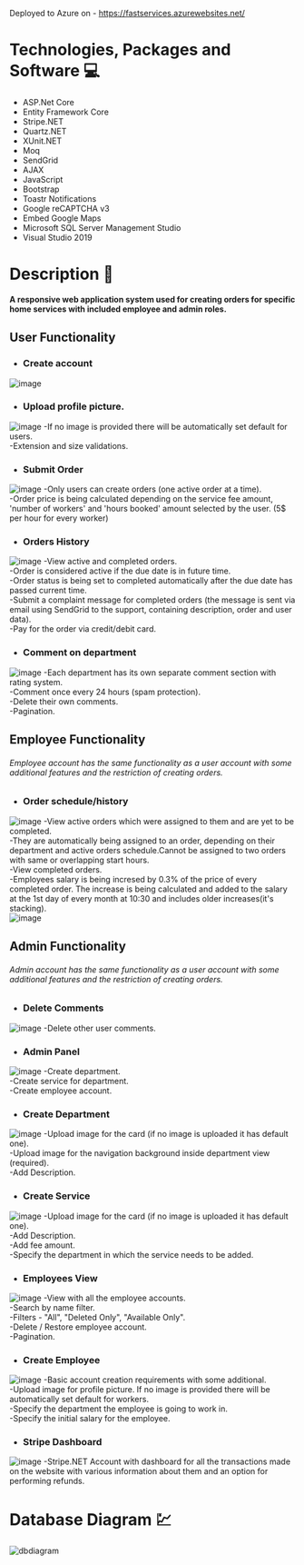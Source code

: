 Deployed to Azure on - https://fastservices.azurewebsites.net/
# Technologies, Packages and Software :computer:
 - ASP.Net Core
 - Entity Framework Core
 - Stripe.NET
 - Quartz.NET
 - XUnit.NET
 - Moq
 - SendGrid
 - AJAX
 - JavaScript
 - Bootstrap
 - Toastr Notifications
 - Google reCAPTCHA v3
 - Embed Google Maps
 - Microsoft SQL Server Management Studio
 - Visual Studio 2019
 
# Description :memo:
**A responsive web application system used for creating orders for specific home services with included employee and admin roles.**

## User Functionality
 - ### Create account
 ![image](https://user-images.githubusercontent.com/61605749/217587095-b614f383-912c-4080-92e9-66040d789f1e.png)
 - ### Upload profile picture.<br>
 ![image](https://user-images.githubusercontent.com/61605749/217587400-9243bb90-899c-46d8-a451-574ab924f42c.png)
  -If no image is provided there will be automatically set default for users.<br>
  -Extension and size validations.
 - ### Submit Order<br>
 ![image](https://user-images.githubusercontent.com/61605749/217587586-8871b941-6039-4714-976a-fccdf22be897.png)
  -Only users can create orders (one active order at a time).<br>
  -Order price is being calculated depending on the service fee amount, 'number of workers' and 'hours booked' amount selected by the user. (5$ per hour for every worker)
 - ### Orders History<br>
![image](https://user-images.githubusercontent.com/61605749/217588107-1e4057f0-cb35-4553-8a8e-b6a486b09368.png)
  -View active and completed orders.<br>
  -Order is considered active if the due date is in future time.<br>
  -Order status is being set to completed automatically after the due date has passed current time.<br>
  -Submit a complaint message for completed orders (the message is sent via email using SendGrid to the support, containing description, order and user data).<br>
  -Pay for the order via credit/debit card.<br>
 - ### Comment on department<br>
 ![image](https://user-images.githubusercontent.com/61605749/217588371-a5c011e5-ffc1-4d95-83fb-2c45b14c0050.png)
  -Each department has its own separate comment section with rating system.<br>
  -Comment once every 24 hours (spam protection).<br>
  -Delete their own comments.<br>
  -Pagination.<br>
  
## Employee Functionality
 ###### Employee account has the same functionality as a user account with some additional features and the restriction of creating orders.<br>

 - ### Order schedule/history<br>
 ![image](https://user-images.githubusercontent.com/61605749/217588620-c3a03b0c-752e-4a8c-83a5-29745d5e7d9e.png)
 -View active orders which were assigned to them and are yet to be completed.<br>
 -They are automatically being assigned to an order, depending on their department and active orders schedule.Cannot be assigned to two orders with same or overlapping start hours.<br>
 -View completed orders.<br>
 -Employees salary is being incresed by 0.3% of the price of every completed order. The increase is being calculated and added to the salary at the 1st day of every month at 10:30 and includes older increases(it's stacking).<br>
 ![image](https://user-images.githubusercontent.com/61605749/217588819-b65f6c01-d5ac-4334-9bf6-604cd2d2e188.png)
 
 ## Admin Functionality
  ###### Admin account has the same functionality as a user account with some additional features and the restriction of creating orders.<br>
  
 - ### Delete Comments<br>
 ![image](https://user-images.githubusercontent.com/61605749/217588915-231e9c3f-e804-40e3-a6db-10180338e71a.png)
  -Delete other user comments.<br>
 - ### Admin Panel<br>
 ![image](https://user-images.githubusercontent.com/61605749/217589059-49d62ed4-d6ff-4636-b57f-31f357044fec.png)
  -Create department.<br>
  -Create service for department.<br>
  -Create employee account.<br>
 - ### Create Department<br>
 ![image](https://user-images.githubusercontent.com/61605749/217589159-c5e08ebe-99fa-4eb0-a838-fd1376481975.png)
  -Upload image for the card (if no image is uploaded it has default one).<br>
  -Upload image for the navigation background inside department view (required).<br>
  -Add Description.<br>
 - ### Create Service<br>
 ![image](https://user-images.githubusercontent.com/61605749/217589257-119171e7-e7c5-43dc-a28e-adb64bcf277a.png)
  -Upload image for the card (if no image is uploaded it has default one).<br>
  -Add Description.<br>
  -Add fee amount.<br>
  -Specify the department in which the service needs to be added.
 - ### Employees View<br>
 ![image](https://user-images.githubusercontent.com/61605749/217589386-3c665764-f9cb-4991-af43-7e1f01c4fa7c.png)
  -View with all the employee accounts.<br>
  -Search by name filter.<br>
  -Filters - "All", "Deleted Only", "Available Only".<br>
  -Delete / Restore employee account.<br>
  -Pagination.<br>
 - ### Create Employee<br>
 ![image](https://user-images.githubusercontent.com/61605749/217589480-8ab26630-79ae-4cff-8404-77c3698a9000.png)
  -Basic account creation requirements with some additional.<br>
  -Upload image for profile picture. If no image is provided there will be automatically set default for workers.<br>
  -Specify the department the employee is going to work in.<br>
  -Specify the initial salary for the employee.<br>
 - ### Stripe Dashboard<br>
 ![image](https://user-images.githubusercontent.com/61605749/217589544-c951debf-2f4c-4d09-93bc-6ab40ae08994.png)
  -Stripe.NET Account with dashboard for all the transactions made on the website with various information about them and an option for performing refunds.
  
  
# Database Diagram :chart:
![dbdiagram](https://user-images.githubusercontent.com/61605749/101865298-8d736480-3b7e-11eb-90f2-663d0e59cc0b.png)
